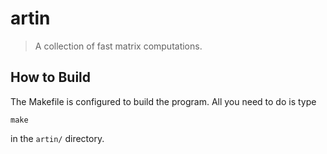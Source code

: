 # artin
> A collection of fast matrix computations.

## How to Build
The Makefile is configured to build the program. All you need to do is type
```
make
```
in the `artin/` directory.
